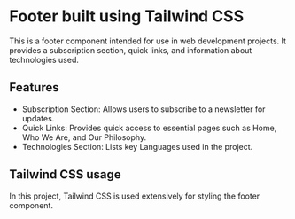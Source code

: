 # Footer built using Tailwind CSS
This is a footer component intended for use in web development projects. It provides a subscription section, quick links, and information about technologies used.

## Features
- Subscription Section: Allows users to subscribe to a newsletter for updates.
- Quick Links: Provides quick access to essential pages such as Home, Who We Are, and Our Philosophy.
- Technologies Section: Lists key Languages used in the project.

## Tailwind CSS usage
In this project, Tailwind CSS is used extensively for styling the footer component.
